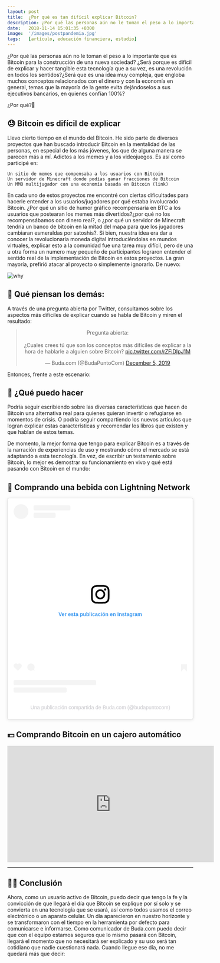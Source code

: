 ```yaml
---
layout: post
title:  ¿Por qué es tan difícil explicar Bitcoin?
description: ¿Por qué las personas aún no le toman el peso a lo importante que es Bitcoin para la construcción de una nueva sociedad? ¿Será porque es difícil de explicar y hacer tangible esta tecnología que a su vez, es una revolución en todos los sentidos?
date:   2018-11-14 15:01:35 +0300
image:  '/images/postpandemia.jpg'
tags:   [artículo, educación financiera, estudio]
---
```



¿Por qué las personas aún no le toman el peso a lo importante que es Bitcoin para la construcción de una nueva sociedad? ¿Será porque es difícil de explicar y hacer tangible esta tecnología que a su vez, es una revolución en todos los sentidos?¿Será que es una idea muy compleja, que engloba muchos conceptos relacionados con el dinero y con la economía en general, temas que la mayoría de la gente evita dejándoselos a sus ejecutivos bancarios, en quienes confían 100%?  

¿Por qué?🤔

## 😓 Bitcoin es difícil de explicar

Llevo cierto tiempo en el mundo del Bitcoin. He sido parte de diversos proyectos que han buscado introducir Bitcoin en la mentalidad de las personas, en especial de los más jóvenes, los que de alguna manera se parecen más a mí. Adictos a los memes y a los videojuegos. Es así como participé en:

    Un sitio de memes que compensaba a los usuarios con Bitcoin
    Un servidor de Minecraft donde podías ganar fracciones de Bitcoin
    Un MMO multijugador con una economía basada en Bitcoin (link)

En cada uno de estos proyectos me encontré con ciertas dificultades para hacerle entender a los usuarios/jugadores por qué estaba involucrado Bitcoin. ¿Por qué un sitio de humor gráfico recompensaría en BTC a los usuarios que postearan los memes más divertidos?¿por qué no los recompensábamos con dinero real?, o ¿por qué un servidor de Minecraft tendría un banco de bitcoin en la mitad del mapa para que los jugadores cambiaran esmeraldas por satoshis?. Si bien, nuestra idea era dar a conocer la revolucionaria moneda digital introduciéndolas en mundos virtuales, explicar esto a la comunidad fue una tarea muy difícil, pero de una u otra forma un numero muy pequeño de participantes lograron entender el sentido real de la implementación de Bitcoin en estos proyectos. La gran mayoría, prefirió atacar al proyecto o simplemente ignorarlo. De nuevo:

![why](http://cdn28.us1.fansshare.com/photograph/meme/why-meme-face-faces-1196142502.jpg)

## 👥 Qué piensan los demás:

A través de una pregunta abierta por Twitter, consultamos sobre los aspectos más difíciles de explicar cuando se habla de Bitcoin y miren el resultado:

<center><blockquote class="twitter-tweet"><p lang="es" dir="ltr">Pregunta abierta:<br><br>¿Cuales crees tú que son los conceptos más difíciles de explicar a la hora de hablarle a alguien sobre Bitcoin? <a href="https://t.co/rZFiDIpJ1M">pic.twitter.com/rZFiDIpJ1M</a></p>— Buda.com (@BudaPuntoCom) <a href="https://twitter.com/BudaPuntoCom/status/1202672898449821697?ref_src=twsrc%5Etfw">December 5, 2019</a></blockquote> <script async src="https://platform.twitter.com/widgets.js" charset="utf-8"></script></center>

Entonces, frente a este escenario:


## 🤯 ¿Qué puedo hacer

Podría seguir escribiendo sobre las diversas características que hacen de Bitcoin  una alternativa real para quienes quieran invertir o refugiarse en momentos de crisis. O podría seguir compartiendo los nuevos artículos que logran explicar estas características y recomendar los libros que existen y que hablan de estos temas.

De momento, la mejor forma que tengo para explicar Bitcoin es a través de la narración de experiencias de uso y mostrando cómo el mercado se está adaptando a esta tecnología.  En vez, de escribir un testamento sobre Bitcoin, lo mejor es demostrar su funcionamiento en vivo y qué está pasando con Bitcoin en el mundo:

## 🥤 Comprando una bebida con Lightning Network

<blockquote class="instagram-media" data-instgrm-captioned data-instgrm-permalink="https://www.instagram.com/p/B5V0giog-G6/?utm_source=ig_embed&amp;utm_campaign=loading" data-instgrm-version="13" style=" background:#FFF; border:0; border-radius:3px; box-shadow:0 0 1px 0 rgba(0,0,0,0.5),0 1px 10px 0 rgba(0,0,0,0.15); margin: 1px; max-width:540px; min-width:326px; padding:0; width:99.375%; width:-webkit-calc(100% - 2px); width:calc(100% - 2px);"><div style="padding:16px;"> <a href="https://www.instagram.com/p/B5V0giog-G6/?utm_source=ig_embed&amp;utm_campaign=loading" style=" background:#FFFFFF; line-height:0; padding:0 0; text-align:center; text-decoration:none; width:100%;" target="_blank"> <div style=" display: flex; flex-direction: row; align-items: center;"> <div style="background-color: #F4F4F4; border-radius: 50%; flex-grow: 0; height: 40px; margin-right: 14px; width: 40px;"></div> <div style="display: flex; flex-direction: column; flex-grow: 1; justify-content: center;"> <div style=" background-color: #F4F4F4; border-radius: 4px; flex-grow: 0; height: 14px; margin-bottom: 6px; width: 100px;"></div> <div style=" background-color: #F4F4F4; border-radius: 4px; flex-grow: 0; height: 14px; width: 60px;"></div></div></div><div style="padding: 19% 0;"></div> <div style="display:block; height:50px; margin:0 auto 12px; width:50px;"><svg width="50px" height="50px" viewBox="0 0 60 60" version="1.1" xmlns="https://www.w3.org/2000/svg" xmlns:xlink="https://www.w3.org/1999/xlink"><g stroke="none" stroke-width="1" fill="none" fill-rule="evenodd"><g transform="translate(-511.000000, -20.000000)" fill="#000000"><g><path d="M556.869,30.41 C554.814,30.41 553.148,32.076 553.148,34.131 C553.148,36.186 554.814,37.852 556.869,37.852 C558.924,37.852 560.59,36.186 560.59,34.131 C560.59,32.076 558.924,30.41 556.869,30.41 M541,60.657 C535.114,60.657 530.342,55.887 530.342,50 C530.342,44.114 535.114,39.342 541,39.342 C546.887,39.342 551.658,44.114 551.658,50 C551.658,55.887 546.887,60.657 541,60.657 M541,33.886 C532.1,33.886 524.886,41.1 524.886,50 C524.886,58.899 532.1,66.113 541,66.113 C549.9,66.113 557.115,58.899 557.115,50 C557.115,41.1 549.9,33.886 541,33.886 M565.378,62.101 C565.244,65.022 564.756,66.606 564.346,67.663 C563.803,69.06 563.154,70.057 562.106,71.106 C561.058,72.155 560.06,72.803 558.662,73.347 C557.607,73.757 556.021,74.244 553.102,74.378 C549.944,74.521 548.997,74.552 541,74.552 C533.003,74.552 532.056,74.521 528.898,74.378 C525.979,74.244 524.393,73.757 523.338,73.347 C521.94,72.803 520.942,72.155 519.894,71.106 C518.846,70.057 518.197,69.06 517.654,67.663 C517.244,66.606 516.755,65.022 516.623,62.101 C516.479,58.943 516.448,57.996 516.448,50 C516.448,42.003 516.479,41.056 516.623,37.899 C516.755,34.978 517.244,33.391 517.654,32.338 C518.197,30.938 518.846,29.942 519.894,28.894 C520.942,27.846 521.94,27.196 523.338,26.654 C524.393,26.244 525.979,25.756 528.898,25.623 C532.057,25.479 533.004,25.448 541,25.448 C548.997,25.448 549.943,25.479 553.102,25.623 C556.021,25.756 557.607,26.244 558.662,26.654 C560.06,27.196 561.058,27.846 562.106,28.894 C563.154,29.942 563.803,30.938 564.346,32.338 C564.756,33.391 565.244,34.978 565.378,37.899 C565.522,41.056 565.552,42.003 565.552,50 C565.552,57.996 565.522,58.943 565.378,62.101 M570.82,37.631 C570.674,34.438 570.167,32.258 569.425,30.349 C568.659,28.377 567.633,26.702 565.965,25.035 C564.297,23.368 562.623,22.342 560.652,21.575 C558.743,20.834 556.562,20.326 553.369,20.18 C550.169,20.033 549.148,20 541,20 C532.853,20 531.831,20.033 528.631,20.18 C525.438,20.326 523.257,20.834 521.349,21.575 C519.376,22.342 517.703,23.368 516.035,25.035 C514.368,26.702 513.342,28.377 512.574,30.349 C511.834,32.258 511.326,34.438 511.181,37.631 C511.035,40.831 511,41.851 511,50 C511,58.147 511.035,59.17 511.181,62.369 C511.326,65.562 511.834,67.743 512.574,69.651 C513.342,71.625 514.368,73.296 516.035,74.965 C517.703,76.634 519.376,77.658 521.349,78.425 C523.257,79.167 525.438,79.673 528.631,79.82 C531.831,79.965 532.853,80.001 541,80.001 C549.148,80.001 550.169,79.965 553.369,79.82 C556.562,79.673 558.743,79.167 560.652,78.425 C562.623,77.658 564.297,76.634 565.965,74.965 C567.633,73.296 568.659,71.625 569.425,69.651 C570.167,67.743 570.674,65.562 570.82,62.369 C570.966,59.17 571,58.147 571,50 C571,41.851 570.966,40.831 570.82,37.631"></path></g></g></g></svg></div><div style="padding-top: 8px;"> <div style=" color:#3897f0; font-family:Arial,sans-serif; font-size:14px; font-style:normal; font-weight:550; line-height:18px;"> Ver esta publicación en Instagram</div></div><div style="padding: 12.5% 0;"></div> <div style="display: flex; flex-direction: row; margin-bottom: 14px; align-items: center;"><div> <div style="background-color: #F4F4F4; border-radius: 50%; height: 12.5px; width: 12.5px; transform: translateX(0px) translateY(7px);"></div> <div style="background-color: #F4F4F4; height: 12.5px; transform: rotate(-45deg) translateX(3px) translateY(1px); width: 12.5px; flex-grow: 0; margin-right: 14px; margin-left: 2px;"></div> <div style="background-color: #F4F4F4; border-radius: 50%; height: 12.5px; width: 12.5px; transform: translateX(9px) translateY(-18px);"></div></div><div style="margin-left: 8px;"> <div style=" background-color: #F4F4F4; border-radius: 50%; flex-grow: 0; height: 20px; width: 20px;"></div> <div style=" width: 0; height: 0; border-top: 2px solid transparent; border-left: 6px solid #f4f4f4; border-bottom: 2px solid transparent; transform: translateX(16px) translateY(-4px) rotate(30deg)"></div></div><div style="margin-left: auto;"> <div style=" width: 0px; border-top: 8px solid #F4F4F4; border-right: 8px solid transparent; transform: translateY(16px);"></div> <div style=" background-color: #F4F4F4; flex-grow: 0; height: 12px; width: 16px; transform: translateY(-4px);"></div> <div style=" width: 0; height: 0; border-top: 8px solid #F4F4F4; border-left: 8px solid transparent; transform: translateY(-4px) translateX(8px);"></div></div></div> <div style="display: flex; flex-direction: column; flex-grow: 1; justify-content: center; margin-bottom: 24px;"> <div style=" background-color: #F4F4F4; border-radius: 4px; flex-grow: 0; height: 14px; margin-bottom: 6px; width: 224px;"></div> <div style=" background-color: #F4F4F4; border-radius: 4px; flex-grow: 0; height: 14px; width: 144px;"></div></div></a><p style=" color:#c9c8cd; font-family:Arial,sans-serif; font-size:14px; line-height:17px; margin-bottom:0; margin-top:8px; overflow:hidden; padding:8px 0 7px; text-align:center; text-overflow:ellipsis; white-space:nowrap;"><a href="https://www.instagram.com/p/B5V0giog-G6/?utm_source=ig_embed&amp;utm_campaign=loading" style=" color:#c9c8cd; font-family:Arial,sans-serif; font-size:14px; font-style:normal; font-weight:normal; line-height:17px; text-decoration:none;" target="_blank">Una publicación compartida de Buda.com (@budapuntocom)</a></p></div></blockquote> <script async src="//www.instagram.com/embed.js"></script>

## 💵 Comprando Bitcoin en un cajero automático

<center><iframe width="560" height="315" src="https://www.youtube.com/embed/LkOZQ3fvMHQ" frameborder="0" allow="accelerometer; autoplay; encrypted-media; gyroscope; picture-in-picture" allowfullscreen></iframe></center>

***

## 👨‍🎓 Conclusión

Ahora, como un usuario activo de Bitcoin, puedo decir que tengo la fe y la convicción de que llegará el día que Bitcoin se explique por sí solo y se convierta en una tecnología que se usará, así como todos usamos el correo electrónico o un aparato celular. Un día aparecieron en nuestro horizonte y se transformaron con el tiempo en la herramienta por defecto para comunicarse e informarse. Como comunicador de Buda.com puedo decir que con el equipo estamos seguros que lo mismo pasará con Bitcoin, llegará el momento que no necesitará ser explicado y su uso será tan cotidiano que nadie cuestionará nada. Cuando llegue ese día, no me quedará más que decir:

